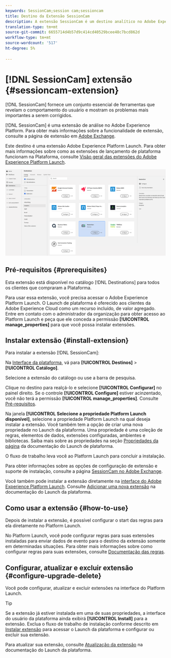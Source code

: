 ```yaml
---
keywords: SessionCam;session cam;sessioncam
title: Destino da Extensão SessionCam
description: A extensão SessionCam é um destino analítico no Adobe Experience Platform. Para obter mais informações sobre a funcionalidade de extensão, consulte a página de extensão no Adobe Exchange.
translation-type: tm+mt
source-git-commit: 6655714d4b57d9c414cd40529bcee48c7bcd862d
workflow-type: tm+mt
source-wordcount: '517'
ht-degree: 5%

---
```



# [!DNL SessionCam] extensão {#sessioncam-extension}

[!DNL SessionCam] fornece um conjunto essencial de ferramentas que revelam o comportamento do usuário e mostram os problemas mais importantes a serem corrigidos.

[!DNL SessionCam] é uma extensão de análise no Adobe Experience Platform. Para obter mais informações sobre a funcionalidade de extensão, consulte a página de extensão em [Adobe Exchange](https://exchange.adobe.com/experiencecloud.details.100517.html).

Este destino é uma extensão Adobe Experience Platform Launch. Para obter mais informações sobre como as extensões de lançamento de plataforma funcionam na Plataforma, consulte [Visão geral das extensões do Adobe Experience Platform Launch](../launch-extensions/overview.md).

![Extensão SessionCam](../../assets/catalog/analytics/sessioncam/catalog.png)

## Pré-requisitos {#prerequisites}

Esta extensão está disponível no catálogo [!DNL Destinations] para todos os clientes que compraram a Plataforma.

Para usar essa extensão, você precisa acessar o Adobe Experience Platform Launch. O Launch de plataforma é oferecido aos clientes da Adobe Experience Cloud como um recurso incluído, de valor agregado. Entre em contato com o administrador da organização para obter acesso ao Platform Launch e peça que ele conceda a permissão **[!UICONTROL manage_properties]** para que você possa instalar extensões.

## Instalar extensão {#install-extension}

Para instalar a extensão [!DNL SessionCam]:

Na [Interface da plataforma](http://platform.adobe.com/), vá para **[!UICONTROL Destinos]** > **[!UICONTROL Catálogo]**.

Selecione a extensão do catálogo ou use a barra de pesquisa.

Clique no destino para realçá-lo e selecione **[!UICONTROL Configurar]** no painel direito. Se o controle **[!UICONTROL Configure]** estiver acinzentado, você não terá a permissão **[!UICONTROL manage_properties]**. Consulte [Pré-requisitos](#prerequisites).

Na janela **[!UICONTROL Selecione a propriedade Platform Launch disponível]**, selecione a propriedade Platform Launch na qual deseja instalar a extensão. Você também tem a opção de criar uma nova propriedade no Launch da plataforma. Uma propriedade é uma coleção de regras, elementos de dados, extensões configuradas, ambientes e bibliotecas. Saiba mais sobre as propriedades na seção [Propriedades da página](https://experienceleague.adobe.com/docs/launch/using/reference/admin/companies-and-properties.html#properties-page) da documentação do Launch de plataforma.

O fluxo de trabalho leva você ao Platform Launch para concluir a instalação.

Para obter informações sobre as opções de configuração de extensão e suporte de instalação, consulte a página [SessionCam no Adobe Exchange](https://exchange.adobe.com/experiencecloud.details.100517.html).

Você também pode instalar a extensão diretamente na [interface do Adobe Experience Platform Launch](https://launch.adobe.com/). Consulte [Adicionar uma nova extensão](https://experienceleague.adobe.com/docs/launch/using/reference/manage-resources/extensions/overview.html?lang=en#add-a-new-extension) na documentação do Launch da plataforma.

## Como usar a extensão {#how-to-use}

Depois de instalar a extensão, é possível configurar o start das regras para ela diretamente no Platform Launch.

No Platform Launch, você pode configurar regras para suas extensões instaladas para enviar dados de evento para o destino da extensão somente em determinadas situações. Para obter mais informações sobre como configurar regras para suas extensões, consulte [Documentação das regras](https://experienceleague.adobe.com/docs/launch/using/reference/manage-resources/rules.html).

## Configurar, atualizar e excluir extensão {#configure-upgrade-delete}

Você pode configurar, atualizar e excluir extensões na interface do Platform Launch.

>[!TIP]
>
>Se a extensão já estiver instalada em uma de suas propriedades, a interface do usuário da plataforma ainda exibirá **[!UICONTROL Install]** para a extensão. Exclua o fluxo de trabalho de instalação conforme descrito em [Instalar extensão](#install-extension) para acessar o Launch da plataforma e configurar ou excluir sua extensão.

Para atualizar sua extensão, consulte [Atualização da extensão](https://experienceleague.adobe.com/docs/launch/using/reference/manage-resources/extensions/extension-upgrade.html) na documentação do Launch da plataforma.